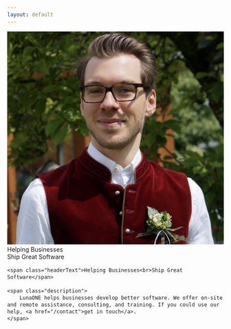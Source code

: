 ```yaml
---
layout: default
---
```


<div class="header">
    <div class="introHeader">
        <img src="./timm_head.jpg">
        <span class="headerText">Helping Businesses<br>Ship Great Software</span>
    </div>

    <span class="headerText">Helping Businesses<br>Ship Great Software</span>

    <span class="description">
        LunaONE helps businesses develop better software. We offer on-site and remote assistance, consulting, and training. If you could use our help, <a href="/contact">get in touch</a>.
    </span>
</div>